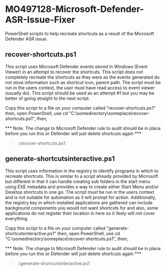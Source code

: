 # MO497128-Microsoft-Defender-ASR-Issue-Fixer
PowerShell scripts to help recreate shortcuts as a result of the Microsoft Defender ASR issue.

## recover-shortcuts.ps1
This script uses Microsoft Defender events stored in Windows (Event Viewer) in an attempt to recover the shortcuts. This script does not completely recreate the shortcuts as they were as the events generated do not store information such as shortcut icon, parent path. The script must be run in the users context, the user must have read access to event viewer (usually do). This script should be used as an attempt #1 but you may be better of going straight to the next script.

Copy this script to a file on your computer called "recover-shortcuts.ps1" then, open PowerShell, use cd "C:\somedirectory\someplace\recover-shortcuts.ps1", then;

*** Note. The change to Microsoft Defender rule to audit should be in place before you run this or Defender will just delete shortcuts again ***

> .\recover-shortcuts.ps1

## generate-shortcutsinteractive.ps1
This script uses information in the registry to identify programs in which to recreate shortcuts. This is similar to a script already provided by Microsoft but different in that it can handle creating sub folders in the start menu using EXE metadata and provides a way to create either Start Menu and/or Desktop shortcuts in one go. The script must be run in the users context and is not suitable for automation as it will prompt for action. Additionally, the registry key in which installed applications are gathered can include background components you would not want shortcuts for and also, some applications do not register their location in here so it likely will not cover everything.

Copy this script to a file on your computer called "generate-shortcutsinteractive.ps1" then, open PowerShell, use cd "C:\somedirectory\someplace\recover-shortcuts.ps1", then;

*** Note. The change to Microsoft Defender rule to audit should be in place before you run this or Defender will just delete shortcuts again ***

> .\generate-shortcutsinteractive.ps1

